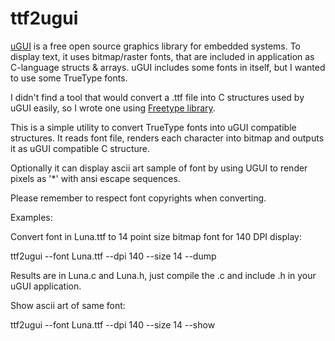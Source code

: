ttf2ugui
========

[uGUI][1] is a free open source graphics library for embedded systems. 
To display text, it uses bitmap/raster fonts, that are included
in application as C-language structs & arrays. uGUI includes
some fonts in itself, but I wanted to use some TrueType fonts.

I didn't find a tool that would convert a .ttf file into
C structures used by uGUI easily, so I wrote one using
[Freetype library][2].

This is a simple utility to convert TrueType fonts into uGUI compatible
structures. It reads font file, renders each character into bitmap
and outputs it as uGUI compatible C structure. 

Optionally it can display ascii art sample of font by using
UGUI to render pixels as '*' with ansi escape sequences.

Please remember to respect font copyrights when converting.

Examples:

Convert font in Luna.ttf to 14 point size bitmap font for 140 DPI display:

ttf2ugui --font Luna.ttf --dpi 140 --size 14 --dump

Results are in Luna.c and Luna.h, just compile the
.c and include .h in your uGUI application.

Show ascii art of same font:

ttf2ugui --font Luna.ttf --dpi 140 --size 14 --show

[1]: http://www.embeddedlightning.com/ugui/
[2]: http://freetype.org/
